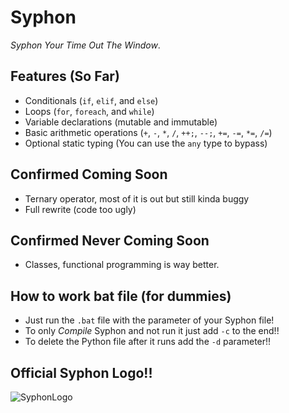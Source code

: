 # Syphon

*Syphon Your Time Out The Window*.

## Features (So Far)

- Conditionals (`if`, `elif`, and `else`)
- Loops (`for`, `foreach`, and `while`)
- Variable declarations (mutable and immutable)
- Basic arithmetic operations (`+`, `-`, `*`, `/`, `++;`, `--;`, `+=`, `-=`, `*=`, `/=`)
- Optional static typing (You can use the `any` type to bypass)

## Confirmed Coming Soon

- Ternary operator, most of it is out but still kinda buggy
- Full rewrite (code too ugly)

## Confirmed Never Coming Soon

- Classes, functional programming is way better.

## How to work bat file (for dummies)

- Just run the `.bat` file with the parameter of your Syphon file!
- To only *Compile* Syphon and not run it just add `-c` to the end!!
- To delete the Python file after it runs add the `-d` parameter!!

## Official Syphon Logo!!
  
![SyphonLogo](https://github.com/user-attachments/assets/a117d966-664e-4ab2-958c-7a96a25edd5b)
